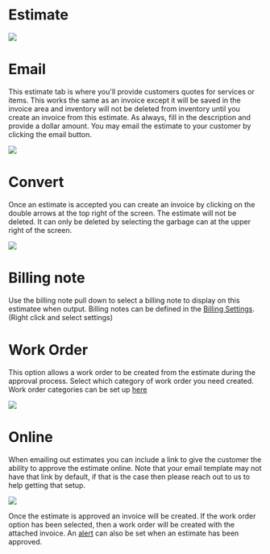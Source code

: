# Estimate

![](https://wiselibrary.blob.core.windows.net/docs/Windows/Estimate.png)

# Email
This estimate tab is where you'll provide customers quotes for services or items. This works the same as an invoice except it will be saved in the invoice area and inventory will not be deleted from inventory until you create an invoice from this estimate. As always, fill in the description and provide a dollar amount. You may email the estimate to your customer by clicking the email button.

![](https://cdn.realsgii2.dev/wise-software-docs/image_30.66db37c3.png)


# Convert
Once an estimate is accepted you can create an invoice by clicking on the double arrows at the top right of the screen. The estimate will not be deleted. It can only be deleted by selecting the garbage can at the upper right of the screen.

![](https://cdn.realsgii2.dev/wise-software-docs/image_31.f375ab7e.png)

# Billing note

Use the billing note pull down to select a billing note to display on this estimatee when output. Billing notes can be defined in the [Billing Settings](https://docs.wisesoftwareinc.com/enterprise/billing/settings/billing-notes). (Right click and select settings)

# Work Order
This option allows a work order to be created from the estimate during the approval process. Select which category of work order you need created. Work order categories can be set up [here](https://docs.wisesoftwareinc.com/enterprise/customers/settings/work-order-categories)

![](https://wiselibrary.blob.core.windows.net/docs/Windows/EstimateWorkOrder.png)

# Online
When emailing out estimates you can include a link to give the customer the ability to approve the estimate online. Note that your email template may not have that link by default, if that is the case then please reach out to us to help getting that setup.

![](https://wiselibrary.blob.core.windows.net/docs/Windows/OnlineEstimate.png)

Once the estimate is approved an invoice will be created. If the work order option has been selected, then a work order will be created with the attached invoice. An [alert](https://docs.wisesoftwareinc.com/enterprise/#alerts) can also be set when an estimate has been approved.

